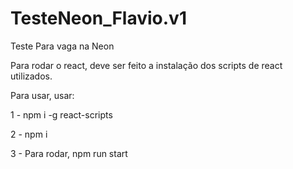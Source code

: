 # TesteNeon_Flavio.v1
Teste Para vaga na Neon

Para rodar o react, deve ser feito a instalação dos scripts de react utilizados.

Para usar, usar:

1 - npm i -g react-scripts

2 - npm i

3 - Para rodar, npm run start
